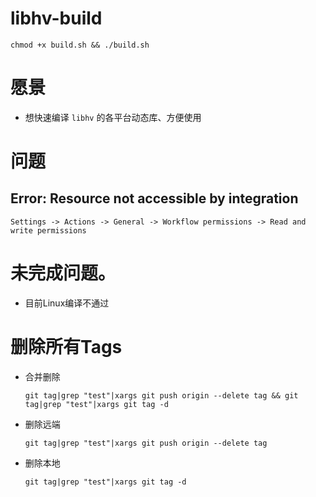 # libhv-build
```
chmod +x build.sh && ./build.sh
```
# 愿景
* 想快速编译 `libhv` 的各平台动态库、方便使用


# 问题

## Error: Resource not accessible by integration
```
Settings -> Actions -> General -> Workflow permissions -> Read and write permissions

```

# 未完成问题。
* 目前Linux编译不通过

# 删除所有Tags
*   合并删除
    ```
    git tag|grep "test"|xargs git push origin --delete tag && git tag|grep "test"|xargs git tag -d 
    ```

*   删除远端
    ```
    git tag|grep "test"|xargs git push origin --delete tag
    ```

*   删除本地
    ```
    git tag|grep "test"|xargs git tag -d 
    ```